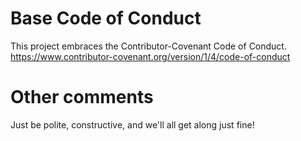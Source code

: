 # Base Code of Conduct
This project embraces the Contributor-Covenant Code of Conduct.
https://www.contributor-covenant.org/version/1/4/code-of-conduct  

# Other comments
Just be polite, constructive, and we'll all get along just fine!  


